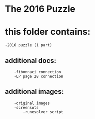 # The 2016 Puzzle

# this folder contains:

	-2016 puzzle (1 part)
  
## additional docs:
		-fibonnaci connection
		-LP page 28 connection
    
## additional images:
		-original images
		-screensots
    		-runesolver script
